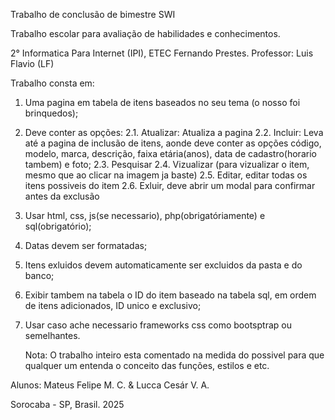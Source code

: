 Trabalho de conclusão de bimestre SWI

Trabalho escolar para avaliação de habilidades e conhecimentos. 

2° Informatica Para Internet (IPI), ETEC Fernando Prestes. 
Professor: Luis Flavio (LF) 

Trabalho consta em: 
1. Uma pagina em tabela de itens baseados no seu tema (o nosso foi brinquedos);
2. Deve conter as opções:
   2.1. Atualizar: Atualiza a pagina
   2.2. Incluir: Leva até a pagina de inclusão de itens, aonde deve conter as opções código, modelo, marca, descrição, faixa etária(anos), data de cadastro(horario tambem) e foto;
   2.3. Pesquisar
   2.4. Vizualizar (para vizualizar o item, mesmo que ao clicar na imagem ja baste)
   2.5. Editar, editar todas os itens possiveis do item
   2.6. Exluir, deve abrir um modal para confirmar antes da exclusão
3. Usar html, css, js(se necessario), php(obrigatóriamente) e sql(obrigatório);
4. Datas devem ser formatadas;
5. Itens exluidos devem automaticamente ser excluidos da pasta e do banco;
6. Exibir tambem na tabela o ID do item baseado na tabela sql, em ordem de itens adicionados, ID unico e exclusivo;
7. Usar caso ache necessario frameworks css como bootsptrap ou semelhantes.

   Nota: O trabalho inteiro esta comentado na medida do possivel para que qualquer um entenda o conceito das funções, estilos e etc.
   
Alunos: Mateus Felipe M. C. & Lucca Cesár V. A.

Sorocaba - SP, Brasil. 2025
